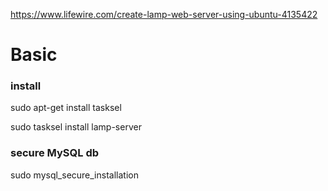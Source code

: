 https://www.lifewire.com/create-lamp-web-server-using-ubuntu-4135422

# Basic

### install

sudo apt-get install tasksel

sudo tasksel install lamp-server

### secure MySQL db

sudo mysql_secure_installation
